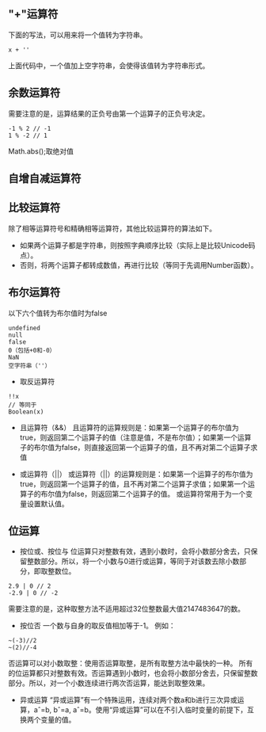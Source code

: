 ## "+"运算符
下面的写法，可以用来将一个值转为字符串。
```
x + ''
```
上面代码中，一个值加上空字符串，会使得该值转为字符串形式。

## 余数运算符
需要注意的是，运算结果的正负号由第一个运算子的正负号决定。
```
-1 % 2 // -1
1 % -2 // 1
```
Math.abs();取绝对值

## 自增自减运算符

## 比较运算符
除了相等运算符号和精确相等运算符，其他比较运算符的算法如下。

- 如果两个运算子都是字符串，则按照字典顺序比较（实际上是比较Unicode码点）。
- 否则，将两个运算子都转成数值，再进行比较（等同于先调用Number函数）。

## 布尔运算符
以下六个值转为布尔值时为false
```
undefined
null
false
0（包括+0和-0）
NaN
空字符串（''）
```
- 取反运算符
```
!!x
// 等同于
Boolean(x)
```
- 且运算符（&&）
且运算符的运算规则是：如果第一个运算子的布尔值为true，则返回第二个运算子的值（注意是值，不是布尔值）；如果第一个运算子的布尔值为false，则直接返回第一个运算子的值，且不再对第二个运算子求值

- 或运算符（||）
或运算符（||）的运算规则是：如果第一个运算子的布尔值为true，则返回第一个运算子的值，且不再对第二个运算子求值；如果第一个运算子的布尔值为false，则返回第二个运算子的值。
或运算符常用于为一个变量设置默认值。

## 位运算
- 按位或、按位与
位运算只对整数有效，遇到小数时，会将小数部分舍去，只保留整数部分。所以，将一个小数与0进行或运算，等同于对该数去除小数部分，即取整数位。
```
2.9 | 0 // 2
-2.9 | 0 // -2
```
需要注意的是，这种取整方法不适用超过32位整数最大值2147483647的数。

- 按位否
一个数与自身的取反值相加等于-1。
例如：
```
~(-3)//2
~(2)//-4
```
否运算可以对小数取整：使用否运算取整，是所有取整方法中最快的一种。
所有的位运算都只对整数有效。否运算遇到小数时，也会将小数部分舍去，只保留整数部分。所以，对一个小数连续进行两次否运算，能达到取整效果。

- 异或运算
“异或运算”有一个特殊运用，连续对两个数a和b进行三次异或运算，aˆ=b, bˆ=a, aˆ=b。使用“异或运算”可以在不引入临时变量的前提下，互换两个变量的值。

